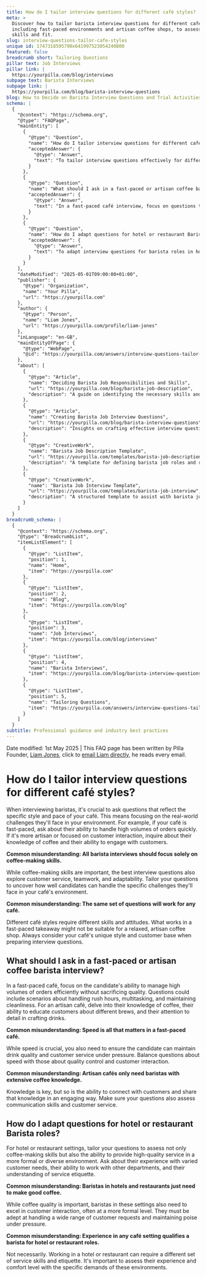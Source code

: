 ```yaml
---
title: How do I tailor interview questions for different café styles?
meta: >
  Discover how to tailor barista interview questions for different café styles,
  including fast-paced environments and artisan coffee shops, to assess key
  skills and fit.
slug: interview-questions-tailor-cafe-styles
unique id: 1747318595790x641997523054240800
featured: false
breadcrumb short: Tailoring Questions
pillar text: Job Interviews
pillar link: |
  https://yourpilla.com/blog/interviews
subpage text: Barista Interviews
subpage link: |
  https://yourpilla.com/blog/barista-interview-questions
blog: How to Decide on Barista Interview Questions and Trial Activities
schema: |
  {
    "@context": "https://schema.org",
    "@type": "FAQPage",
    "mainEntity": [
      {
        "@type": "Question",
        "name": "How do I tailor interview questions for different café styles?",
        "acceptedAnswer": {
          "@type": "Answer",
          "text": "To tailor interview questions effectively for different café styles, consider the specific pace and challenges of each environment. For a fast-paced café, focus on the candidate's ability to manage high volumes of orders efficiently. For an artisan or customer-focused café, inquire about their knowledge of coffee and their customer engagement skills. Additionally, questions should cover the candidates' adaptability to both customer service and teamwork in the café's specific context."
        }
      },
      {
        "@type": "Question",
        "name": "What should I ask in a fast-paced or artisan coffee barista interview?",
        "acceptedAnswer": {
          "@type": "Answer",
          "text": "In a fast-paced café interview, focus on questions that test the candidate's ability to handle rush hours, multitask, and maintain cleanliness without compromising quality. For an artisan café, delve into their coffee knowledge, ability to educate customers about different brews, and attention to detail in drink preparation. Ensure questions assess both speed and quality control in a fast-paced setting and communication skills in an artisan establishment."
        }
      },
      {
        "@type": "Question",
        "name": "How do I adapt questions for hotel or restaurant Barista roles?",
        "acceptedAnswer": {
          "@type": "Answer",
          "text": "To adapt interview questions for barista roles in hotels or restaurants, focus on coffee-making skills and high-quality customer service in a formal setting. Ask about their experience with diverse customer needs, ability to coordinate with other departments, and understanding of service etiquette. It's also important to assess their ability to maintain composure and provide personalised service under pressure."
        }
      }
    ],
    "dateModified": "2025-05-01T09:00:00+01:00",
    "publisher": {
      "@type": "Organization",
      "name": "Your Pilla",
      "url": "https://yourpilla.com"
    },
    "author": {
      "@type": "Person",
      "name": "Liam Jones",
      "url": "https://yourpilla.com/profile/liam-jones"
    },
    "inLanguage": "en-GB",
    "mainEntityOfPage": {
      "@type": "WebPage",
      "@id": "https://yourpilla.com/answers/interview-questions-tailor-cafe-styles"
    },
    "about": [
      {
        "@type": "Article",
        "name": "Deciding Barista Job Responsibilities and Skills",
        "url": "https://yourpilla.com/blog/barista-job-description",
        "description": "A guide on identifying the necessary skills and responsibilities required of a barista."
      },
      {
        "@type": "Article",
        "name": "Creating Barista Job Interview Questions",
        "url": "https://yourpilla.com/blog/barista-interview-questions",
        "description": "Insights on crafting effective interview questions for barista positions."
      },
      {
        "@type": "CreativeWork",
        "name": "Barista Job Description Template",
        "url": "https://yourpilla.com/templates/barista-job-description",
        "description": "A template for defining barista job roles and responsibilities."
      },
      {
        "@type": "CreativeWork",
        "name": "Barista Job Interview Template",
        "url": "https://yourpilla.com/templates/barista-job-interview",
        "description": "A structured template to assist with barista job interviews."
      }
    ]
  }
breadcrumb_schema: |
  {
    "@context": "https://schema.org",
    "@type": "BreadcrumbList",
    "itemListElement": [
      {
        "@type": "ListItem",
        "position": 1,
        "name": "Home",
        "item": "https://yourpilla.com"
      },
      {
        "@type": "ListItem",
        "position": 2,
        "name": "Blog",
        "item": "https://yourpilla.com/blog"
      },
      {
        "@type": "ListItem",
        "position": 3,
        "name": "Job Interviews",
        "item": "https://yourpilla.com/blog/interviews"
      },
      {
        "@type": "ListItem",
        "position": 4,
        "name": "Barista Interviews",
        "item": "https://yourpilla.com/blog/barista-interview-questions"
      },
      {
        "@type": "ListItem",
        "position": 5,
        "name": "Tailoring Questions",
        "item": "https://yourpilla.com/answers/interview-questions-tailor-cafe-styles"
      }
    ]
  }
subtitle: Professional guidance and industry best practices
---
```


Date modified: 1st May 2025 | This FAQ page has been written by Pilla Founder, [Liam Jones](https://yourpilla.com/profile/liam-jones), click to [email Liam directly](https://mailto:liam@yourpilla.com), he reads every email.

# How do I tailor interview questions for different café styles?

When interviewing baristas, it's crucial to ask questions that reflect the specific style and pace of your café. This means focusing on the real-world challenges they'll face in your environment. For example, if your café is fast-paced, ask about their ability to handle high volumes of orders quickly. If it's more artisan or focused on customer interaction, inquire about their knowledge of coffee and their ability to engage with customers.

**Common misunderstanding: All barista interviews should focus solely on coffee-making skills.**

While coffee-making skills are important, the best interview questions also explore customer service, teamwork, and adaptability. Tailor your questions to uncover how well candidates can handle the specific challenges they'll face in your café's environment.

**Common misunderstanding: The same set of questions will work for any café.**

Different café styles require different skills and attitudes. What works in a fast-paced takeaway might not be suitable for a relaxed, artisan coffee shop. Always consider your café's unique style and customer base when preparing interview questions.

## What should I ask in a fast-paced or artisan coffee barista interview?

In a fast-paced café, focus on the candidate's ability to manage high volumes of orders efficiently without sacrificing quality. Questions could include scenarios about handling rush hours, multitasking, and maintaining cleanliness. For an artisan café, delve into their knowledge of coffee, their ability to educate customers about different brews, and their attention to detail in crafting drinks.

**Common misunderstanding: Speed is all that matters in a fast-paced café.**

While speed is crucial, you also need to ensure the candidate can maintain drink quality and customer service under pressure. Balance questions about speed with those about quality control and customer interaction.

**Common misunderstanding: Artisan cafés only need baristas with extensive coffee knowledge.**

Knowledge is key, but so is the ability to connect with customers and share that knowledge in an engaging way. Make sure your questions also assess communication skills and customer service.

## How do I adapt questions for hotel or restaurant Barista roles?

For hotel or restaurant settings, tailor your questions to assess not only coffee-making skills but also the ability to provide high-quality service in a more formal or diverse environment. Ask about their experience with varied customer needs, their ability to work with other departments, and their understanding of service etiquette.

**Common misunderstanding: Baristas in hotels and restaurants just need to make good coffee.**

While coffee quality is important, baristas in these settings also need to excel in customer interaction, often at a more formal level. They must be adept at handling a wide range of customer requests and maintaining poise under pressure.

**Common misunderstanding: Experience in any café setting qualifies a barista for hotel or restaurant roles.**

Not necessarily. Working in a hotel or restaurant can require a different set of service skills and etiquette. It's important to assess their experience and comfort level with the specific demands of these environments.
